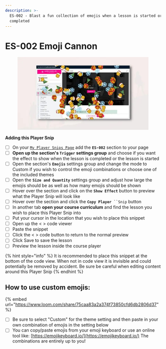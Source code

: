 ```yaml
---
description: >-
  ES-002 - Blast a fun collection of emojis when a lesson is started or
  completed
---
```


# ES-002 Emoji Cannon

<figure><img src="../../.gitbook/assets/164072custom_site_themesidlbJ1v4.jpg" alt=""><figcaption></figcaption></figure>

**Adding this Player Snip**

* [ ] On your [`My Player Snips Page`](../../how-to-guides.md#how-to-create-a-my-snips-page) add the **`ES-002`** section to your page
* [ ] **Open up the section's `Trigger` settings group** and choose if you want the effect to show when the lesson is completed or the lesson is started&#x20;
* [ ] Open the section's **`Emojis`** settings group and change the mode to Custom if you wish to control the emoji combinations or choose one of the included themes
* [ ] Open the **`Size and Quantity`** settings group and adjust how large the emojis should be as well as how many emojis should be shown
* [ ] Hover over the section and click on the **`Show Effect`** button to preview what the Player Snip will look like
* [ ] Hover over the section and click the **`Copy Player`**` ``Snip` button
* [ ] In another tab **open your course curriculum** and find the lesson you wish to place this Player Snip into
* [ ] Put your cursor in the location that you wish to place this snippet&#x20;
* [ ] Open up the < > code viewer
* [ ] Paste the snippet
* [ ] Click the < > code button to return to the normal preview
* [ ] Click Save to save the lesson
* [ ] Preview the lesson inside the course player

{% hint style="info" %}
It is recommended to place this snippet at the bottom of the code view. When not in code view it is invisible and could potentially be removed by accident. Be sure be careful when editing content around this Player Snip
{% endhint %}

## How to use custom emojis:

{% embed url="https://www.loom.com/share/75caa83a2a374f73850cfd6db2806d37" %}

* [ ] Be sure to select "Custom" for the theme setting and then paste in your own combination of emojis in the setting below
* [ ] You can copy/paste emojis from your emoji keyboard or use an online tool like: [https://emojikeyboard.io/](https://emojikeyboard.io/) The combinations are entirely up to you!
